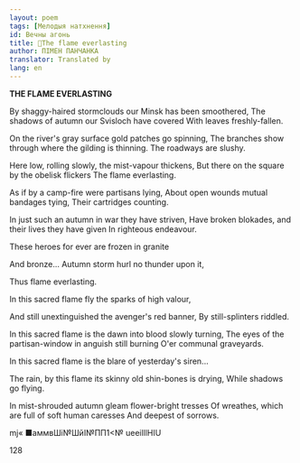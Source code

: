 ```yaml
---
layout: poem
tags: [Мелодыя натхнення]
id: Вечны агонь
title: 🚧The flame everlasting
author: ПІМЕН ПАНЧАНКА
translator: Translated by 
lang: en
---
```



 
**THE FLAME EVERLASTING**

By shaggy-haired stormclouds our Minsk has been smoothered, The shadows of autumn our Svisloch have covered With leaves freshly-fallen.

On the river's gray surface gold patches go spinning, The branches show through where the gilding is thinning. The roadways are slushy.

Here low, rolling slowly, the mist-vapour thickens, But there on the square by the obelisk flickers The flame everlasting.

As if by a camp-fire were partisans lying, About open wounds mutual bandages tying, Their cartridges counting.

In just such an autumn in war they have striven, Have broken blokades, and their lives they have given In righteous endeavour.

These heroes for ever are frozen in granite

And bronze... Autumn storm hurl no thunder upon it,

Thus flame everlasting.

In this sacred flame fly the sparks of high valour,

And still unextinguished the avenger's red banner, By still-splinters riddled.

In this sacred flame is the dawn into blood slowly turning, The  eyes of the partisan-window in anguish still burning O'er communal graveyards.

In  this sacred flame is the blare of yesterday's siren...

The rain, by this flame its skinny old shin-bones is drying, While shadows go flying.

In mist-shrouded autumn gleam flower-bright tresses Of wreathes, which are full of soft human caresses And deepest of sorrows.

mj«  ■аммвШі№ШйІ№ПП1<№ ueeilllHIU

128
